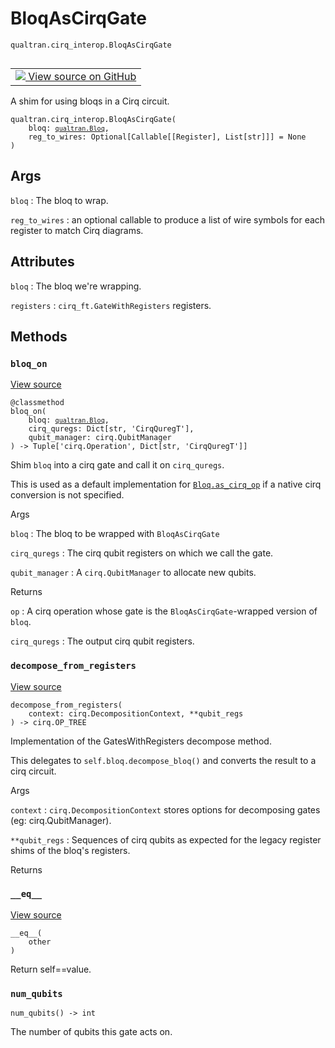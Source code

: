 # BloqAsCirqGate
`qualtran.cirq_interop.BloqAsCirqGate`


<table class="tfo-notebook-buttons tfo-api nocontent" align="left">
<td>
  <a target="_blank" href="https://github.com/quantumlib/cirq-qubitization/blob/main/qualtran/cirq_interop/_cirq_interop.py#L262-L427">
    <img src="https://www.tensorflow.org/images/GitHub-Mark-32px.png" />
    View source on GitHub
  </a>
</td>
</table>



A shim for using bloqs in a Cirq circuit.

<pre class="devsite-click-to-copy prettyprint lang-py tfo-signature-link">
<code>qualtran.cirq_interop.BloqAsCirqGate(
    bloq: <a href="../../qualtran/Bloq.html"><code>qualtran.Bloq</code></a>,
    reg_to_wires: Optional[Callable[[Register], List[str]]] = None
)
</code></pre>



<!-- Placeholder for "Used in" -->


<h2 class="add-link">Args</h2>

`bloq`<a id="bloq"></a>
: The bloq to wrap.

`reg_to_wires`<a id="reg_to_wires"></a>
: an optional callable to produce a list of wire symbols for each register
  to match Cirq diagrams.






<h2 class="add-link">Attributes</h2>

`bloq`<a id="bloq"></a>
: The bloq we're wrapping.

`registers`<a id="registers"></a>
: `cirq_ft.GateWithRegisters` registers.




## Methods

<h3 id="bloq_on"><code>bloq_on</code></h3>

<a target="_blank" class="external" href="https://github.com/quantumlib/cirq-qubitization/blob/main/qualtran/cirq_interop/_cirq_interop.py#L318-L353">View source</a>

<pre class="devsite-click-to-copy prettyprint lang-py tfo-signature-link">
<code>@classmethod</code>
<code>bloq_on(
    bloq: <a href="../../qualtran/Bloq.html"><code>qualtran.Bloq</code></a>,
    cirq_quregs: Dict[str, 'CirqQuregT'],
    qubit_manager: cirq.QubitManager
) -> Tuple['cirq.Operation', Dict[str, 'CirqQuregT']]
</code></pre>

Shim `bloq` into a cirq gate and call it on `cirq_quregs`.

This is used as a default implementation for <a href="../../qualtran/Bloq.html#as_cirq_op"><code>Bloq.as_cirq_op</code></a> if a native
cirq conversion is not specified.

Args

`bloq`
: The bloq to be wrapped with `BloqAsCirqGate`

`cirq_quregs`
: The cirq qubit registers on which we call the gate.

`qubit_manager`
: A `cirq.QubitManager` to allocate new qubits.




Returns

`op`
: A cirq operation whose gate is the `BloqAsCirqGate`-wrapped version of `bloq`.

`cirq_quregs`
: The output cirq qubit registers.




<h3 id="decompose_from_registers"><code>decompose_from_registers</code></h3>

<a target="_blank" class="external" href="https://github.com/quantumlib/cirq-qubitization/blob/main/qualtran/cirq_interop/_cirq_interop.py#L355-L389">View source</a>

<pre class="devsite-click-to-copy prettyprint lang-py tfo-signature-link">
<code>decompose_from_registers(
    context: cirq.DecompositionContext, **qubit_regs
) -> cirq.OP_TREE
</code></pre>

Implementation of the GatesWithRegisters decompose method.

This delegates to `self.bloq.decompose_bloq()` and converts the result to a cirq circuit.

Args

`context`
: `cirq.DecompositionContext` stores options for decomposing gates (eg:
  cirq.QubitManager).

`**qubit_regs`
: Sequences of cirq qubits as expected for the legacy register shims
  of the bloq's registers.




Returns




<h3 id="__eq__"><code>__eq__</code></h3>

<a target="_blank" class="external" href="https://github.com/quantumlib/cirq-qubitization/blob/main/qualtran/cirq_interop/_cirq_interop.py#L415-L418">View source</a>

<pre class="devsite-click-to-copy prettyprint lang-py tfo-signature-link">
<code>__eq__(
    other
)
</code></pre>

Return self==value.


<h3 id="num_qubits"><code>num_qubits</code></h3>

<pre class="devsite-click-to-copy prettyprint lang-py tfo-signature-link">
<code>num_qubits() -> int
</code></pre>

The number of qubits this gate acts on.




